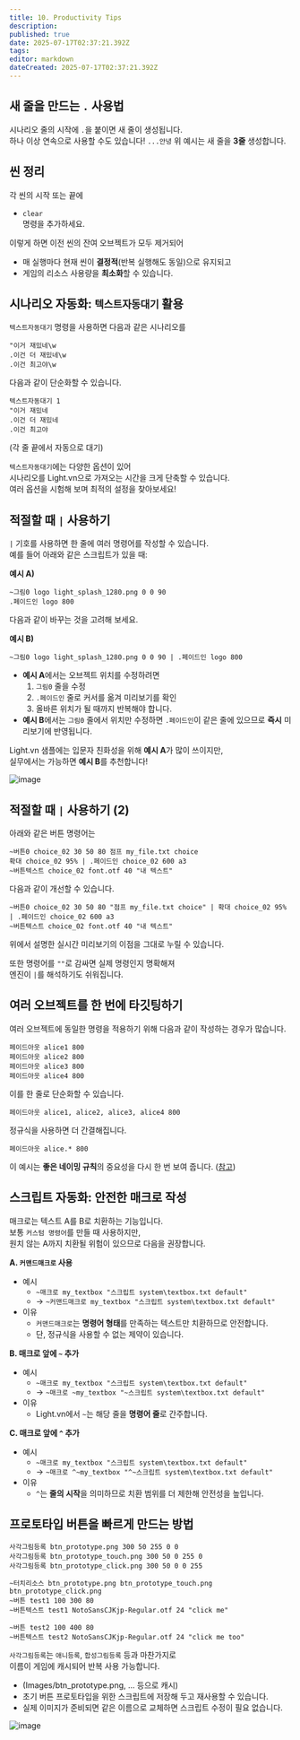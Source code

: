 ```yaml
---
title: 10. Productivity Tips
description: 
published: true
date: 2025-07-17T02:37:21.392Z
tags: 
editor: markdown
dateCreated: 2025-07-17T02:37:21.392Z
---
```


## 새 줄을 만드는 `.` 사용법

시나리오 줄의 시작에 `.`을 붙이면 새 줄이 생성됩니다.  
하나 이상 연속으로 사용할 수도 있습니다!
```...안녕```
위 예시는 새 줄을 **3줄** 생성합니다.

## 씬 정리

각 씬의 시작 또는 끝에  
- `clear`  
명령을 추가하세요.

이렇게 하면 이전 씬의 잔여 오브젝트가 모두 제거되어

- 매 실행마다 현재 씬이 **결정적**(반복 실행해도 동일)으로 유지되고
- 게임의 리소스 사용량을 **최소화**할 수 있습니다.

## 시나리오 자동화: `텍스트자동대기` 활용

`텍스트자동대기` 명령을 사용하면 다음과 같은 시나리오를
```
"이거 재밌네\w
.이건 더 재밌네\w
.이건 최고야\w
```
다음과 같이 단순화할 수 있습니다.
```
텍스트자동대기 1
"이거 재밌네
.이건 더 재밌네
.이건 최고야
```
(각 줄 끝에서 자동으로 대기)

`텍스트자동대기`에는 다양한 옵션이 있어  
시나리오를 Light.vn으로 가져오는 시간을 크게 단축할 수 있습니다.  
여러 옵션을 시험해 보며 최적의 설정을 찾아보세요!

## 적절할 때 `|` 사용하기

`|` 기호를 사용하면 한 줄에 여러 명령어를 작성할 수 있습니다.  
예를 들어 아래와 같은 스크립트가 있을 때:

**예시 A)**
```
~그림0 logo light_splash_1280.png 0 0 90
.페이드인 logo 800
```

다음과 같이 바꾸는 것을 고려해 보세요.

**예시 B)**
```
~그림0 logo light_splash_1280.png 0 0 90 | .페이드인 logo 800
```

- **예시 A**에서는 오브젝트 위치를 수정하려면
  1. `그림0` 줄을 수정
  2. `.페이드인` 줄로 커서를 옮겨 미리보기를 확인
  3. 올바른 위치가 될 때까지 반복해야 합니다.
- **예시 B**에서는 `그림0` 줄에서 위치만 수정하면 `.페이드인`이 같은 줄에 있으므로 **즉시** 미리보기에 반영됩니다.

Light.vn 샘플에는 입문자 친화성을 위해 **예시 A**가 많이 쓰이지만,  
실무에서는 가능하면 **예시 B**를 추천합니다!

<img alt="image" src="https://github.com/user-attachments/assets/8eeb65cb-6ba5-4f06-838c-89a34a35d256" />

## 적절할 때 `|` 사용하기 (2)

아래와 같은 버튼 명령어는
```
~버튼0 choice_02 30 50 80 점프 my_file.txt choice
확대 choice_02 95% | .페이드인 choice_02 600 a3
~버튼텍스트 choice_02 font.otf 40 "내 텍스트"
```
다음과 같이 개선할 수 있습니다.
```
~버튼0 choice_02 30 50 80 "점프 my_file.txt choice" | 확대 choice_02 95% | .페이드인 choice_02 600 a3
~버튼텍스트 choice_02 font.otf 40 "내 텍스트"
```

위에서 설명한 실시간 미리보기의 이점을 그대로 누릴 수 있습니다.  

또한 명령어를 `""`로 감싸면 실제 명령인지 명확해져  
엔진이 `|`를 해석하기도 쉬워집니다.

## 여러 오브젝트를 한 번에 타깃팅하기

여러 오브젝트에 동일한 명령을 적용하기 위해 다음과 같이 작성하는 경우가 많습니다.

```
페이드아웃 alice1 800
페이드아웃 alice2 800
페이드아웃 alice3 800
페이드아웃 alice4 800
``` 
이를 한 줄로 단순화할 수 있습니다.

```
페이드아웃 alice1, alice2, alice3, alice4 800
```
정규식을 사용하면 더 간결해집니다.
```
페이드아웃 alice.* 800
```

이 예시는 **좋은 네이밍 규칙**의 중요성을 다시 한 번 보여 줍니다. ([참고](https://github.com/SoulEngineProject/Light.vn/issues/12))

## 스크립트 자동화: 안전한 매크로 작성

매크로는 텍스트 A를 B로 치환하는 기능입니다.  
보통 `커스텀 명령어`를 만들 때 사용하지만,  
원치 않는 A까지 치환될 위험이 있으므로 다음을 권장합니다.

**A. `커맨드매크로` 사용**
- 예시  
  - `~매크로 my_textbox "스크립트 system\textbox.txt default"`  
  - → `~커맨드매크로 my_textbox "스크립트 system\textbox.txt default"`
- 이유  
  - `커맨드매크로`는 **명령어 형태**를 만족하는 텍스트만 치환하므로 안전합니다.  
  - 단, 정규식을 사용할 수 없는 제약이 있습니다.

**B. 매크로 앞에 `~` 추가**
- 예시  
  - `~매크로 my_textbox "스크립트 system\textbox.txt default"`  
  - → `~매크로 ~my_textbox "~스크립트 system\textbox.txt default"`
- 이유  
  - Light.vn에서 `~`는 해당 줄을 **명령어 줄**로 간주합니다.

**C. 매크로 앞에 `^` 추가**
- 예시  
  - `~매크로 my_textbox "스크립트 system\textbox.txt default"`  
  - → `~매크로 ^~my_textbox "^~스크립트 system\textbox.txt default"`
- 이유  
  - `^`는 **줄의 시작**을 의미하므로 치환 범위를 더 제한해 안전성을 높입니다.

## 프로토타입 버튼을 빠르게 만드는 방법

```
사각그림등록 btn_prototype.png 300 50 255 0 0
사각그림등록 btn_prototype_touch.png 300 50 0 255 0
사각그림등록 btn_prototype_click.png 300 50 0 0 255

~터치리소스 btn_prototype.png btn_prototype_touch.png btn_prototype_click.png
~버튼 test1 100 300 80
~버튼텍스트 test1 NotoSansCJKjp-Regular.otf 24 "click me"

~버튼 test2 100 400 80
~버튼텍스트 test2 NotoSansCJKjp-Regular.otf 24 "click me too"
```

`사각그림등록`는 `애니등록`, `합성그림등록` 등과 마찬가지로  
이름이 게임에 캐시되어 반복 사용 가능합니다.  
- (Images/btn_prototype.png, … 등으로 캐시)  
- 초기 버튼 프로토타입을 위한 스크립트에 저장해 두고 재사용할 수 있습니다.  
- 실제 이미지가 준비되면 같은 이름으로 교체하면 스크립트 수정이 필요 없습니다.

![image](https://github.com/user-attachments/assets/63863795-cdc2-4777-8c0e-921762f9a5de)
